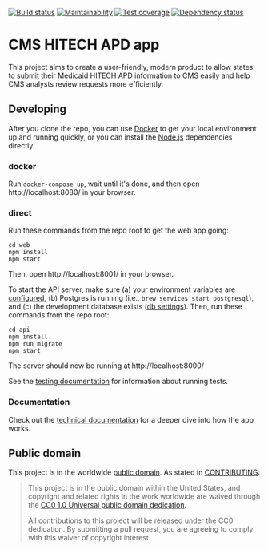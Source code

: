 [![Build status](https://img.shields.io/circleci/project/github/18F/cms-hitech-apd.svg)](https://circleci.com/gh/18F/cms-hitech-apd)
[![Maintainability](https://img.shields.io/codeclimate/maintainability/18F/cms-hitech-apd.svg)](https://codeclimate.com/github/18F/cms-hitech-apd/maintainability)
[![Test coverage](https://img.shields.io/codecov/c/github/18F/cms-hitech-apd.svg)](https://codecov.io/gh/18F/cms-hitech-apd)
[![Dependency status](https://img.shields.io/gemnasium/18F/cms-hitech-apd.svg)](https://gemnasium.com/github.com/18F/cms-hitech-apd)

# CMS HITECH APD app

This project aims to create a user-friendly, modern product to allow states to
submit their Medicaid HITECH APD information to CMS easily and help CMS analysts
review requests more efficiently.

## Developing

After you clone the repo, you can use [Docker](https://www.docker.com/) to get
your local environment up and running quickly, or you can install the
[Node.js](https://nodejs.org) dependencies directly.

### docker

Run `docker-compose up`, wait until it's done, and then open
http://localhost:8080/ in your browser.

### direct

Run these commands from the repo root to get the web app going:

```
cd web
npm install
npm start
```

Then, open http://localhost:8001/ in your browser.

To start the API server, make sure (a) your environment variables are
[configured](docs/api-configuration.md), (b) Postgres is running (i.e., `brew
services start postgresql`), and (c) the development database exists
([db settings](api/knexfile.js)). Then, run these commands from the repo root:

```
cd api
npm install
npm run migrate
npm start
```

The server should now be running at http://localhost:8000/

See the [testing documentation](docs/testing.md) for information about running tests.

### Documentation

Check out the [technical documentation](docs/index.md) for a deeper dive into
how the app works.

## Public domain

This project is in the worldwide [public domain](LICENSE.md). As stated in
[CONTRIBUTING](CONTRIBUTING.md):

> This project is in the public domain within the United States, and copyright
> and related rights in the work worldwide are waived through the
> [CC0 1.0 Universal public domain dedication](https://creativecommons.org/publicdomain/zero/1.0/).
>
> All contributions to this project will be released under the CC0 dedication.
> By submitting a pull request, you are agreeing to comply with this waiver of
> copyright interest.
